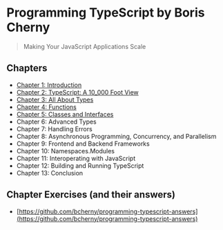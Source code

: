 # Programming TypeScript by Boris Cherny

> Making Your JavaScript Applications Scale

## Chapters

- [Chapter 1: Introduction](./chapter-1/chapter-1-notes.md)
- [Chapter 2: TypeScript: A 10_000 Foot View](./chapter-2/chapter-2-notes.md)
- [Chapter 3: All About Types](./chapter-3/chapter-3-notes.md)
- [Chapter 4: Functions](./chapter-4/chapter-4-notes.md)
- [Chapter 5: Classes and Interfaces](./chapter-5/chapter-5-notes.md)
- Chapter 6: Advanced Types
- Chapter 7: Handling Errors
- Chapter 8: Asynchronous Programming, Concurrency, and Parallelism
- Chapter 9: Frontend and Backend Frameworks
- Chapter 10: Namespaces.Modules
- Chapter 11: Interoperating with JavaScript
- Chapter 12: Building and Running TypeScript
- Chapter 13: Conclusion

## Chapter Exercises (and their answers)

- [https://github.com/bcherny/programming-typescript-answers](https://github.com/bcherny/programming-typescript-answers)
